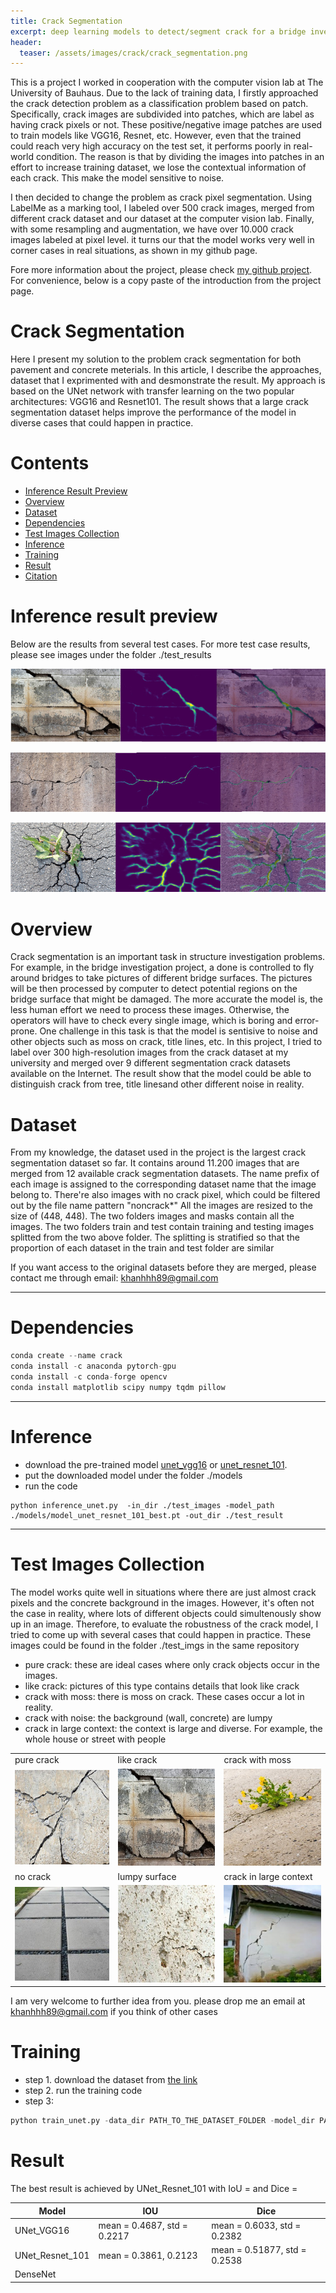 ```yaml
---
title: Crack Segmentation
excerpt: deep learning models to detect/segment crack for a bridge investigation project
header:
  teaser: /assets/images/crack/crack_segmentation.png
---
```


This is a project I worked in cooperation with the computer vision lab at The University of Bauhaus. Due to the lack of training data, I firstly approached the crack detection problem as a classification problem based on patch. Specifically, crack images are subdivided into patches, which are label as having crack pixels or not. These positive/negative image patches are used to train models like VGG16, Resnet, etc. However, even that the trained could reach very high accuracy on the test set, it performs poorly in real-world condition. The reason is that by dividing the images into patches in an effort to increase training dataset, we lose the contextual information of each crack. This make the model sensitive to noise.

I then decided to change the problem as crack pixel segmentation. Using LabelMe as a marking tool, I labeled over 500 crack images, merged from different crack dataset and our dataset at the computer vision lab. Finally, with some resampling and augmentation, we have over 10.000 crack images labeled at pixel level. it turns our that the model works very well in corner cases in real situations, as shown in my github page.

Fore more information about the project, please check [my github project](https://github.com/khanhha/crack_segmentation). For convenience, below is a copy paste of the introduction from the project page.

# Crack Segmentation

Here I present my solution to the problem crack segmentation for both pavement and concrete meterials. In this article, I describe the approaches, dataset that I exprimented with and desmonstrate the result. My approach is based on the UNet network with transfer learning on the two popular architectures: VGG16 and Resnet101. The result shows that a large crack segmentation dataset helps improve the performance of the model in diverse cases that
could happen in practice.

# Contents
 - [Inference Result Preview](#Inference-Result-Preview)
 - [Overview](#Overview)
 - [Dataset](#Dataset)
 - [Dependencies](#Dependencies)
 - [Test Images Collection](#Test-Images-Collection)
 - [Inference](#Inference)
 - [Training](#Training)
 - [Result](#Result)
 - [Citation](#Citation)

# Inference result preview
Below are the results from several test cases. For more test case results, please see images under the folder ./test_results

![](/assets/images/crack/show_result_2.jpg)

![](/assets/images/crack/show_result_3.jpg)

![](/assets/images/crack/show_result_4.jpg)

# Overview
Crack segmentation is an important task in structure investigation problems. For example, in the bridge investigation project, a done is controlled to fly around bridges to take pictures of different bridge surfaces. The pictures will be then processed by computer to detect potential regions on the bridge surface that might be damaged. The more accurate the model is, the less human effort we need to process these images. Otherwise, the operators will have to check every single image, which is boring and error-prone. One challenge in this task is that the model is sentisive to noise and other objects such as moss on crack, title lines, etc. In this project, I tried to label over 300 high-resolution images from the crack dataset at my university and merged over 9 different segmentation crack datasets available on the Internet. The result show that the model could be able to distinguish crack from tree, title linesand other different noise in reality.

# Dataset
From my knowledge, the dataset used in the project is the largest crack segmentation dataset so far. It contains around 11.200 images that are merged from 12 available crack segmentation datasets. The name prefix of each image is assigned to the corresponding dataset name that the image belong to. There're also images with no crack pixel, which could be filtered out by the file name pattern "noncrack*" All the images are resized to the size of (448, 448). The two folders images and masks contain all the images. The two folders train and test contain training and testing images splitted from the two above folder. The splitting is stratified so that the proportion of each dataset in the train and test folder are similar

If you want access to the original datasets before they are merged, please contact me through email: khanhhh89@gmail.com

***
# Dependencies
```python
conda create --name crack
conda install -c anaconda pytorch-gpu
conda install -c conda-forge opencv
conda install matplotlib scipy numpy tqdm pillow
```

***
# Inference
- download the pre-trained model [unet_vgg16](https://drive.google.com/open?id=1wA2eAsyFZArG3Zc9OaKvnBuxSAPyDl08) or
[unet_resnet_101]().
- put the downloaded model under the folder ./models
- run the code
```pythonstub
python inference_unet.py  -in_dir ./test_images -model_path ./models/model_unet_resnet_101_best.pt -out_dir ./test_result
```

***
# Test Images Collection
The model works quite well in situations where there are just almost crack pixels and the concrete background in the images. However, it's often not the case in reality, where lots of different objects could simultenously show up in an image. Therefore, to evaluate the robustness of the crack model, I tried to come up with several cases that could happen in practice. These images could be found in the folder ./test_imgs in the same repository

- pure crack: these are ideal cases where only crack objects occur in the images.
- like crack: pictures of this type contains details that look like crack
- crack with moss: there is moss on crack. These cases occur a lot in reality.
- crack with noise: the background (wall, concrete) are lumpy  
- crack in large context: the context is large and diverse. For example, the whole house or street with people

| | | |
|------------------|--------|--------------|
| pure crack | like crack | crack with moss |
| ![pure crack](/assets/images/crack/pure_crack.jpg) | ![](/assets/images/crack/like_crack.jpg)| ![](/assets/images/crack/crack_with_moss.jpg) |
| no crack | lumpy surface| crack in large context |
| ![](/assets/images/crack/noncrack.jpg) | ![](/assets/images/crack/crack_noise.jpg)| ![](/assets/images/crack/crack_in_large_context.jpeg)|


I am very welcome to further idea from you. please drop me an email at khanhhh89@gmail.com if you think of other cases

# Training
- step 1. download the dataset from [the link](https://drive.google.com/open?id=1xrOqv0-3uMHjZyEUrerOYiYXW_E8SUMP)
- step 2. run the training code
- step 3:
```python
python train_unet.py -data_dir PATH_TO_THE_DATASET_FOLDER -model_dir PATH_TO_MODEL_DIRECTORY -model_type resnet_101
```

# Result
The best result is achieved by UNet_Resnet_101 with IoU = and Dice =

| Model            | IOU | Dice |  
|------------------|---------|---------|
| UNet_VGG16       | mean = 0.4687, std = 0.2217  | mean = 0.6033, std = 0.2382|
| UNet_Resnet_101 | mean = 0.3861, 0.2123  | mean = 0.51877, std = 0.2538  |
| DenseNet         |       |        |
